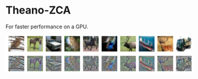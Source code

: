 # Theano-ZCA

For faster performance on a GPU.

![](https://github.com/sdanaipat/Theano-ZCA/blob/master/example.png)